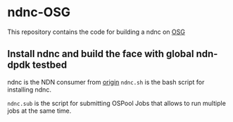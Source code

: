 # ndnc-OSG
This repository contains the code for building a ndnc on [OSG](https://portal.osg-htc.org/) 

## Install ndnc and build the face with global ndn-dpdk testbed 

ndnc is the NDN consumer from [origin](https://github.com/sankalpatimilsina12/fabric-scripts)
`ndnc.sh` is the bash script for installing ndnc.

`ndnc.sub` is the script for submitting OSPool Jobs that allows to run multiple jobs at the same time. 
